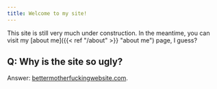 ```yaml
---
title: Welcome to my site!
---
```


This site is still very much under construction. In the meantime, you can visit my [about me]({{< ref "/about" >}} "about me") page, I guess?



## Q: Why is the site so ugly?
Answer: [bettermotherfuckingwebsite.com](http://bettermotherfuckingwebsite.com/).
